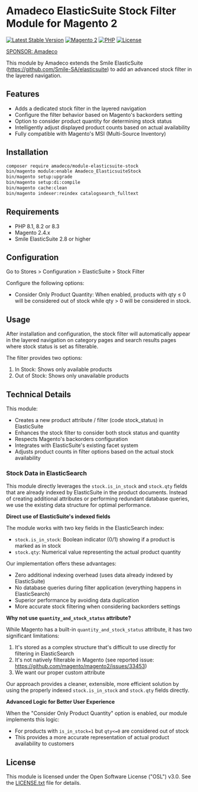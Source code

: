 # Amadeco ElasticSuite Stock Filter Module for Magento 2

[![Latest Stable Version](https://img.shields.io/github/v/release/Amadeco/magento2-elasticsuite-stock)](https://github.com/Amadeco/magento2-elasticsuite-stock/releases)
[![Magento 2](https://img.shields.io/badge/Magento-2.4.x-brightgreen.svg)](https://magento.com)
[![PHP](https://img.shields.io/badge/PHP-8.1|8.2|8.3-blue.svg)](https://www.php.net)
[![License](https://img.shields.io/github/license/Amadeco/magento2-elasticsuite-stock)](https://github.com/Amadeco/magento2-elasticsuite-stock/blob/main/LICENSE.txt)


[SPONSOR: Amadeco](https://www.amadeco.fr)

This module by Amadeco extends the Smile ElasticSuite (https://github.com/Smile-SA/elasticsuite) to add an advanced stock filter in the layered navigation.

## Features

- Adds a dedicated stock filter in the layered navigation
- Configure the filter behavior based on Magento's backorders setting
- Option to consider product quantity for determining stock status
- Intelligently adjust displayed product counts based on actual availability
- Fully compatible with Magento's MSI (Multi-Source Inventory)

## Installation

```bash
composer require amadeco/module-elasticsuite-stock
bin/magento module:enable Amadeco_ElasticsuiteStock
bin/magento setup:upgrade
bin/magento setup:di:compile
bin/magento cache:clean
bin/magento indexer:reindex catalogsearch_fulltext
```

## Requirements

- PHP 8.1, 8.2 or 8.3
- Magento 2.4.x
- Smile ElasticSuite 2.8 or higher

## Configuration

Go to Stores > Configuration > ElasticSuite > Stock Filter

Configure the following options:

- Consider Only Product Quantity: When enabled, products with qty ≤ 0 will be considered out of stock while qty > 0 will be considered in stock.

## Usage

After installation and configuration, the stock filter will automatically appear in the layered navigation on category pages and search results pages where stock status is set as filterable.

The filter provides two options:

1. In Stock: Shows only available products
2. Out of Stock: Shows only unavailable products

## Technical Details

This module:

- Creates a new product attribute / filter (code stock_status) in ElasticSuite
- Enhances the stock filter to consider both stock status and quantity
- Respects Magento's backorders configuration
- Integrates with ElasticSuite's existing facet system
- Adjusts product counts in filter options based on the actual stock availability

### Stock Data in ElasticSearch

This module directly leverages the `stock.is_in_stock` and `stock.qty` fields that are already indexed by ElasticSuite in the product documents. Instead of creating additional attributes or performing redundant database queries, we use the existing data structure for optimal performance.

**Direct use of ElasticSuite's indexed fields**

The module works with two key fields in the ElasticSearch index:
- `stock.is_in_stock`: Boolean indicator (0/1) showing if a product is marked as in stock
- `stock.qty`: Numerical value representing the actual product quantity

Our implementation offers these advantages:
- Zero additional indexing overhead (uses data already indexed by ElasticSuite)
- No database queries during filter application (everything happens in ElasticSearch)
- Superior performance by avoiding data duplication
- More accurate stock filtering when considering backorders settings

**Why not use `quantity_and_stock_status` attribute?**

While Magento has a built-in `quantity_and_stock_status` attribute, it has two significant limitations:
1. It's stored as a complex structure that's difficult to use directly for filtering in ElasticSearch
2. It's not natively filterable in Magento (see reported issue: https://github.com/magento/magento2/issues/33453)
3. We want our proper custom attribute

Our approach provides a cleaner, extensible, more efficient solution by using the properly indexed `stock.is_in_stock` and `stock.qty` fields directly.

**Advanced Logic for Better User Experience**

When the "Consider Only Product Quantity" option is enabled, our module implements this logic:
- For products with `is_in_stock=1` but `qty<=0` are considered out of stock
- This provides a more accurate representation of actual product availability to customers

## License

This module is licensed under the Open Software License ("OSL") v3.0. See the [LICENSE.txt](LICENSE.txt) file for details.

